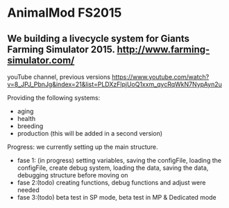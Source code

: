 # AnimalMod FS2015
We building a livecycle system for Giants Farming Simulator 2015.
http://www.farming-simulator.com/
--------------------------------------------------------------------------
youTube channel, previous versions
https://www.youtube.com/watch?v=8_JPJ_PbnJg&index=21&list=PLDXzFlpjUoQ1xxm_qycRqWkN7NypAyn2u

Providing the following systems:
- aging
- health
- breeding
- production (this will be added in a second version)

Progress:
we currently setting up the main structure.
- fase 1: (in progress)
setting variables, 
saving the configFile, 
loading the configFile, 
create debug system, 
loading the data, 
saving the data, 
debugging structure before moving on
- fase 2:(todo)
creating functions, 
debug functions and adjust were needed
- fase 3:(todo)
beta test in SP mode, 
beta test in MP & Dedicated mode




